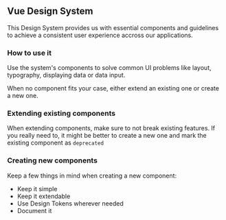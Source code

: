 ## Vue Design System

This Design System provides us with essential components and guidelines to achieve a consistent user experience accross our applications.

### How to use it

Use the system's components to solve common UI problems like layout, typography, displaying data or data input.

When no component fits your case, either extend an existing one or create a new one.

### Extending existing components

When extending components, make sure to not break existing features. If you really need to, it might be better to create a new one and mark the existing component as `deprecated`

### Creating new components

Keep a few things in mind when creating a new component:
* Keep it simple
* Keep it extendable
* Use Design Tokens wherever needed
* Document it


